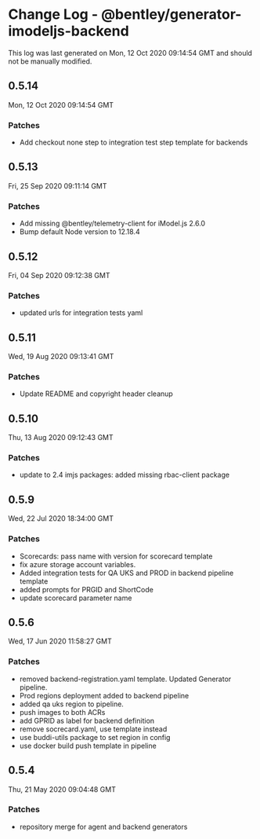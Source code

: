 # Change Log - @bentley/generator-imodeljs-backend

This log was last generated on Mon, 12 Oct 2020 09:14:54 GMT and should not be manually modified.

## 0.5.14
Mon, 12 Oct 2020 09:14:54 GMT

### Patches

- Add checkout none step to integration test step template for backends

## 0.5.13
Fri, 25 Sep 2020 09:11:14 GMT

### Patches

- Add missing @bentley/telemetry-client for iModel.js 2.6.0
- Bump default Node version to 12.18.4

## 0.5.12
Fri, 04 Sep 2020 09:12:38 GMT

### Patches

- updated urls for integration tests yaml

## 0.5.11
Wed, 19 Aug 2020 09:13:41 GMT

### Patches

- Update README and copyright header cleanup

## 0.5.10
Thu, 13 Aug 2020 09:12:43 GMT

### Patches

- update to 2.4 imjs packages: added missing rbac-client package

## 0.5.9
Wed, 22 Jul 2020 18:34:00 GMT

### Patches

- Scorecards: pass name with version for scorecard template
- fix azure storage account variables.
- Added integration tests for QA UKS and PROD in backend pipeline template
- added prompts for PRGID and ShortCode
- update scorecard parameter name

## 0.5.6
Wed, 17 Jun 2020 11:58:27 GMT

### Patches

- removed backend-registration.yaml template. Updated Generator pipeline.
- Prod regions deployment added to backend pipeline
- added qa uks region to pipeline.
- push images to both ACRs
- add GPRID as label for backend definition
- remove socrecard.yaml, use template instead
- use buddi-utils package to set region in config
- use docker build push template in pipeline

## 0.5.4
Thu, 21 May 2020 09:04:48 GMT

### Patches

- repository merge for agent and backend generators

